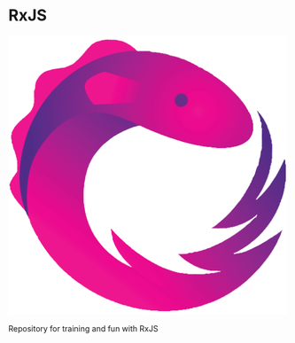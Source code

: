 # RxJS

<p align="center">
    <img src="./images/Rx_Logo.png" />
</p>

Repository for training and fun with RxJS
